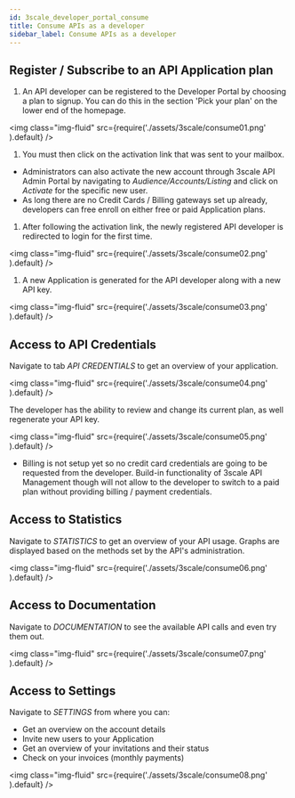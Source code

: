 ```yaml
---
id: 3scale_developer_portal_consume
title: Consume APIs as a developer
sidebar_label: Consume APIs as a developer
---
```


## Register / Subscribe to an API Application plan

1. An API developer can be registered to the Developer Portal by choosing a plan to signup. You can do this in the section &#39;Pick your plan&#39; on the lower end of the homepage.

<img class="img-fluid" src={require('./assets/3scale/consume01.png' ).default} />

1. You must then click on the activation link that was sent to your mailbox.

- Administrators can also activate the new account through 3scale API Admin Portal by navigating to _Audience/Accounts/Listing_ and click on _Activate_ for the specific new user.
- As long there are no Credit Cards / Billing gateways set up already, developers can free enroll on either free or paid Application plans.

1. After following the activation link, the newly registered API developer is redirected to login for the first time.

<img class="img-fluid" src={require('./assets/3scale/consume02.png' ).default} />

1. A new Application is generated for the API developer along with a new API key.

<img class="img-fluid" src={require('./assets/3scale/consume03.png' ).default} />

## Access to API Credentials

Navigate to tab _API CREDENTIALS_ to get an overview of your application.

<img class="img-fluid" src={require('./assets/3scale/consume04.png' ).default} />

The developer has the ability to review and change its current plan, as well regenerate your API key.

<img class="img-fluid" src={require('./assets/3scale/consume05.png' ).default} />

- Billing is not setup yet so no credit card credentials are going to be requested from the developer. Build-in functionality of 3scale API Management though will not allow to the developer to switch to a paid plan without providing billing / payment credentials.

## Access to Statistics

Navigate to _STATISTICS_ to get an overview of your API usage. Graphs are displayed based on the methods set by the API&#39;s administration.

<img class="img-fluid" src={require('./assets/3scale/consume06.png' ).default} />

## Access to Documentation

Navigate to _DOCUMENTATION_ to see the available API calls and even try them out.

<img class="img-fluid" src={require('./assets/3scale/consume07.png' ).default} />

## Access to Settings

Navigate to _SETTINGS_ from where you can:

- Get an overview on the account details
- Invite new users to your Application
- Get an overview of your invitations and their status
- Check on your invoices (monthly payments)

<img class="img-fluid" src={require('./assets/3scale/consume08.png' ).default} />
